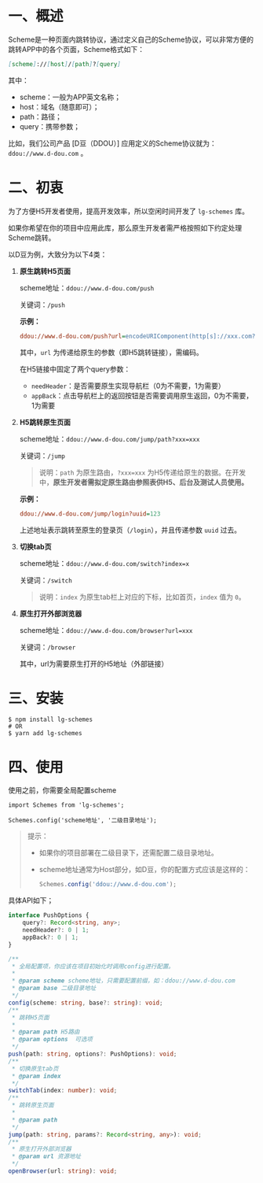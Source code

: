 # 一、概述

Scheme是一种页面内跳转协议，通过定义自己的Scheme协议，可以非常方便的跳转APP中的各个页面，Scheme格式如下：

```markdown
[scheme]://[host]/[path]?[query]
```

其中：

- scheme：一般为APP英文名称；
- host：域名（随意即可）；
- path：路径；
- query：携带参数；

比如，我们公司产品 [D豆（DDOU）] 应用定义的Scheme协议就为：`ddou://www.d-dou.com` 。

# 二、初衷

为了方便H5开发者使用，提高开发效率，所以空闲时间开发了 `lg-schemes` 库。

如果你希望在你的项目中应用此库，那么原生开发者需严格按照如下约定处理Scheme跳转。

以D豆为例，大致分为以下4类：

1. **原生跳转H5页面**

   scheme地址：`ddou://www.d-dou.com/push`

   关键词：`/push`

   **示例：**

   ```ini
   ddou://www.d-dou.com/push?url=encodeURIComponent(http[s]://xxx.com?needHeader=?&appBack=?&xxx=xxx)
   ```

   其中，`url` 为传递给原生的参数（即H5跳转链接），需编码。

   在H5链接中固定了两个query参数：

   - `needHeader`：是否需要原生实现导航栏（0为不需要，1为需要）
   - `appBack`：点击导航栏上的返回按钮是否需要调用原生返回，0为不需要，1为需要

2. **H5跳转原生页面**

   scheme地址：`ddou://www.d-dou.com/jump/path?xxx=xxx`

   关键词：`/jump`

   > 说明：`path` 为原生路由，`?xxx=xxx` 为H5传递给原生的数据。在开发中，**原生开发者需拟定原生路由参照表供H5、后台及测试人员使用。**

   **示例：**

   ```ini
   ddou://www.d-dou.com/jump/login?uuid=123
   ```

   上述地址表示跳转至原生的登录页（`/login`），并且传递参数 `uuid` 过去。

3. **切换tab页**

   scheme地址：`ddou://www.d-dou.com/switch?index=x`

   关键词：`/switch`

   > 说明：`index` 为原生tab栏上对应的下标，比如首页，`index` 值为 `0`。

4. **原生打开外部浏览器**

   scheme地址：`ddou://www.d-dou.com/browser?url=xxx`

   关键词：`/browser`

   其中，url为需要原生打开的H5地址（外部链接）

# 三、安装

```shell
$ npm install lg-schemes
# OR
$ yarn add lg-schemes
```

# 四、使用

使用之前，你需要全局配置scheme

```tsx
import Schemes from 'lg-schemes';

Schemes.config('scheme地址', '二级目录地址');
```

> 提示：
>
> - 如果你的项目部署在二级目录下，还需配置二级目录地址。
> - scheme地址通常为Host部分，如D豆，你的配置方式应该是这样的：
>
>   ```js
>   Schemes.config('ddou://www.d-dou.com');
>   ```

具体API如下；

```typescript
interface PushOptions {
    query?: Record<string, any>;
    needHeader?: 0 | 1;
    appBack?: 0 | 1;
}

/**
 * 全局配置项，你应该在项目初始化时调用config进行配置。
 *
 * @param scheme scheme地址，只需要配置前缀，如：ddou://www.d-dou.com
 * @param base 二级目录地址
 */
config(scheme: string, base?: string): void;
/**
 * 跳转H5页面
 *
 * @param path H5路由
 * @param options  可选项
 */
push(path: string, options?: PushOptions): void;
/**
 * 切换原生tab页
 * @param index
 */
switchTab(index: number): void;
/**
 * 跳转原生页面
 *
 * @param path
 */
jump(path: string, params?: Record<string, any>): void;
/**
 * 原生打开外部浏览器
 * @param url 资源地址
 */
openBrowser(url: string): void;
```
